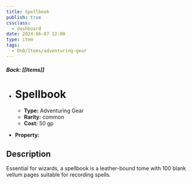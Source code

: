 ```yaml
---
title: Spellbook
publish: true
cssclass:
  - dashboard
date: 2024-06-07 12:00
type: item
tags:
  - DnD/Items/adventuring-gear
---
```


##### Back: [[Items]]

- # Spellbook

    - **Type:** Adventuring Gear
    - **Rarity:** common
    - **Cost:** 50 gp
- **Property:** 



## Description 

Essential for wizards, a spellbook is a leather-bound tome with 100 blank vellum pages suitable for recording spells.
